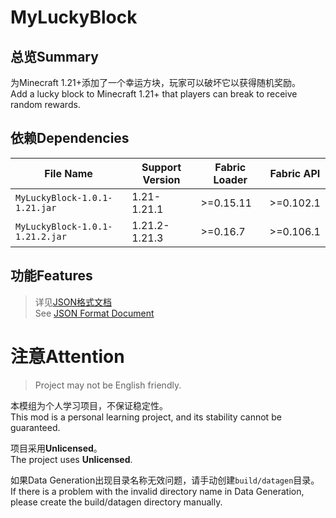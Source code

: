 # MyLuckyBlock
## 总览Summary
为Minecraft 1.21+添加了一个幸运方块，玩家可以破坏它以获得随机奖励。<br>
Add a lucky block to Minecraft 1.21+ that players can break to receive random rewards.<br>
## 依赖Dependencies
| File Name | Support Version | Fabric Loader | Fabric API |
| -------- | -------- | -------- | -------- |
| `MyLuckyBlock-1.0.1-1.21.jar` |  1.21-1.21.1 | >=0.15.11 | >=0.102.1 |
| `MyLuckyBlock-1.0.1-1.21.2.jar` | 1.21.2-1.21.3 | >=0.16.7 | >=0.106.1 |
## 功能Features
> 详见[JSON格式文档](./docs/JsonFormat.md)<br>
> See [JSON Format Document](./docs/JsonFormat.md)<br>
# 注意Attention
> Project may not be English friendly.<br>

本模组为个人学习项目，不保证稳定性。<br>
This mod is a personal learning project, and its stability cannot be guaranteed.<br>

项目采用**Unlicensed**。<br>
The project uses **Unlicensed**.<br>

如果Data Generation出现目录名称无效问题，请手动创建`build/datagen`目录。<br>
If there is a problem with the invalid directory name in Data Generation, please create the build/datagen directory manually.<br>